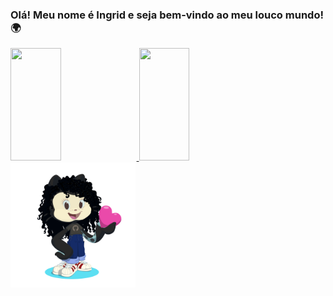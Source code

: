 ### Olá! Meu nome é Ingrid e seja bem-vindo ao meu louco mundo! 🌍

<link rel="stylesheet" href="style.css">
<div>
<a href="https://github.com/ingridfreitas">
<img height="180em" width="40%" src="https://github-readme-stats.vercel.app/api/top-langs/?username=ingridfreitas&layout=compact&langs_count=7&theme=dracula"/>
<img height="180em" width="40%" src="https://github-readme-stats.vercel.app/api?username=ingridfreitas&show_icons=true&theme=dracula&include_all_commits=true&count_private=true"/>
</div>

<div class="cor">
  <img height="200px" src="octoindy.png" margin-left="auto" margin-right="auto" class="octo">
</div>
